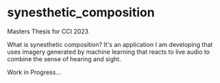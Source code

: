 # synesthetic_composition
Masters Thesis for CCI 2023


What is synesthetic composition? It's an application I am developing that uses imagery generated by machine learning that reacts to live audio to combine the sense of hearing and sight. 

Work in Progress...
